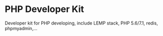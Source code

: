 # PHP Developer Kit

Developer kit for PHP developing, include LEMP stack, PHP 5.6/7.1, redis, phpmyadmin,...